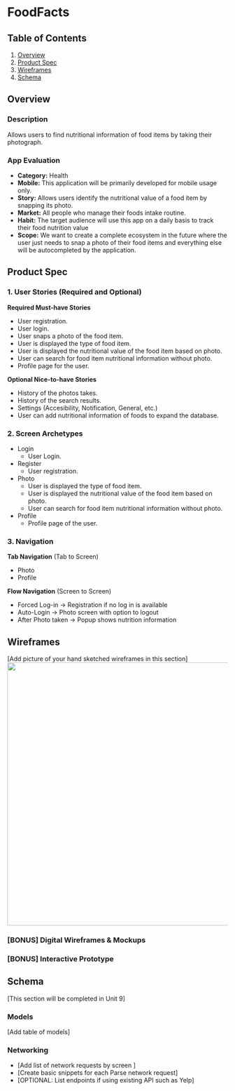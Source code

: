 # FoodFacts

## Table of Contents
1. [Overview](#Overview)
1. [Product Spec](#Product-Spec)
1. [Wireframes](#Wireframes)
2. [Schema](#Schema)

## Overview
### Description
Allows users to find nutritional information of food items by taking their photograph. 

### App Evaluation
- **Category:** Health
- **Mobile:** This application will be primarily developed for mobile usage only.
- **Story:** Allows users identify the nutritional value of a food item by snapping its photo.
- **Market:** All people who  manage their foods intake routine.
- **Habit:** The target audience will use this app on a daily basis to track their food nutrition value
- **Scope:** We want to create a complete ecosystem in the future where the user just needs to snap a photo of their food items and everything else will be autocompleted by the application.

## Product Spec

### 1. User Stories (Required and Optional)

**Required Must-have Stories**

* User registration.
* User login.
* User snaps a photo of the food item.
* User is displayed the type of food item.
* User is displayed the nutritional value of the food item based on photo.
* User can search for food item nutritional information without photo.
* Profile page for the user.

**Optional Nice-to-have Stories**

* History of the photos takes.
* History of the search results.
* Settings (Accesibility, Notification, General, etc.)
* User can add nutritional information of foods to expand the database.

### 2. Screen Archetypes

* Login
   * User Login.
* Register
   * User registration.
* Photo
    * User is displayed the type of food item.
    * User is displayed the nutritional value of the food item based on photo.
    * User can search for food item nutritional information without photo.
* Profile
    * Profile page of the user.

### 3. Navigation

**Tab Navigation** (Tab to Screen)

* Photo
* Profile

**Flow Navigation** (Screen to Screen)

* Forced Log-in -> Registration if no log in is available
* Auto-Login -> Photo screen with option to logout
* After Photo taken -> Popup shows nutrition information 

## Wireframes
[Add picture of your hand sketched wireframes in this section]
<img src="YOUR_WIREFRAME_IMAGE_URL" width=600>

### [BONUS] Digital Wireframes & Mockups

### [BONUS] Interactive Prototype

## Schema 
[This section will be completed in Unit 9]
### Models
[Add table of models]
### Networking
- [Add list of network requests by screen ]
- [Create basic snippets for each Parse network request]
- [OPTIONAL: List endpoints if using existing API such as Yelp]
